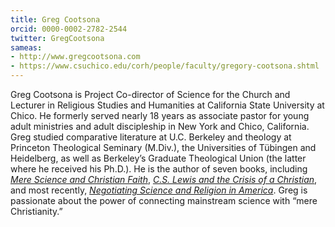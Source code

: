 ```yaml
---
title: Greg Cootsona
orcid: 0000-0002-2782-2544  
twitter: GregCootsona
sameas:
- http://www.gregcootsona.com
- https://www.csuchico.edu/corh/people/faculty/gregory-cootsona.shtml
---
```

Greg Cootsona is Project Co-director of Science for the Church and Lecturer in Religious Studies and Humanities at California State University at Chico. He formerly served nearly 18 years as associate pastor for young adult ministries and adult discipleship in New York and Chico, California. Greg studied comparative literature at U.C. Berkeley and theology at Princeton Theological Seminary (M.Div.), the Universities of Tübingen and Heidelberg, as well as Berkeley’s Graduate Theological Union (the latter where he received his Ph.D.). He is the author of seven books, including [*Mere Science and Christian Faith*](https://www.amazon.com/Mere-Science-Christian-Faith-Bridging/dp/0830838147), [*C.S. Lewis and the Crisis of a Christian*](https://www.amazon.com/C-S-Lewis-Crisis-Christian/dp/0664239404), and most recently, [*Negotiating Science and Religion in America*](https://www.amazon.com/Negotiating-Science-Religion-America-Present/dp/1138067393). Greg is passionate about the power of connecting mainstream science with “mere Christianity.”
